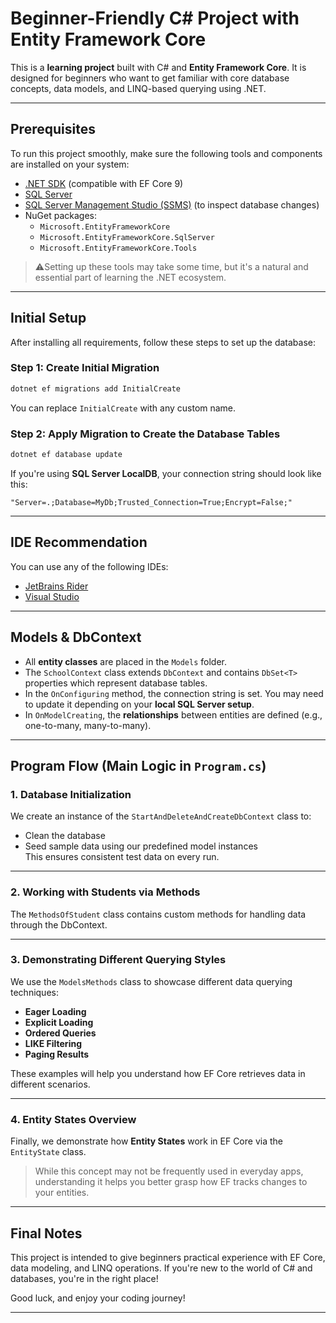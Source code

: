 
# Beginner-Friendly C# Project with Entity Framework Core

This is a **learning project** built with C# and **Entity Framework Core**. It is designed for beginners who want to get familiar with core database concepts, data models, and LINQ-based querying using .NET.

---

## Prerequisites

To run this project smoothly, make sure the following tools and components are installed on your system:

- [.NET SDK](https://dotnet.microsoft.com/download) (compatible with EF Core 9)
- [SQL Server](https://www.microsoft.com/en-us/sql-server/sql-server-downloads)
- [SQL Server Management Studio (SSMS)](https://learn.microsoft.com/en-us/sql/ssms/download-ssms) (to inspect database changes)
- NuGet packages:
  - `Microsoft.EntityFrameworkCore`
  - `Microsoft.EntityFrameworkCore.SqlServer`
  - `Microsoft.EntityFrameworkCore.Tools`

> ⚠Setting up these tools may take some time, but it's a natural and essential part of learning the .NET ecosystem.

---

## Initial Setup

After installing all requirements, follow these steps to set up the database:

### Step 1: Create Initial Migration

```bash
dotnet ef migrations add InitialCreate
```

You can replace `InitialCreate` with any custom name.

### Step 2: Apply Migration to Create the Database Tables

```bash
dotnet ef database update
```

If you're using **SQL Server LocalDB**, your connection string should look like this:

```
"Server=.;Database=MyDb;Trusted_Connection=True;Encrypt=False;"
```

---

## IDE Recommendation

You can use any of the following IDEs:

- [JetBrains Rider](https://www.jetbrains.com/rider/)
- [Visual Studio](https://visualstudio.microsoft.com/)

---

## Models & DbContext

- All **entity classes** are placed in the `Models` folder.
- The `SchoolContext` class extends `DbContext` and contains `DbSet<T>` properties which represent database tables.
- In the `OnConfiguring` method, the connection string is set. You may need to update it depending on your **local SQL Server setup**.
- In `OnModelCreating`, the **relationships** between entities are defined (e.g., one-to-many, many-to-many).

---

## Program Flow (Main Logic in `Program.cs`)

### 1. **Database Initialization**

We create an instance of the `StartAndDeleteAndCreateDbContext` class to:

- Clean the database
- Seed sample data using our predefined model instances  
This ensures consistent test data on every run.

---

### 2. **Working with Students via Methods**

The `MethodsOfStudent` class contains custom methods for handling data through the DbContext.

---

### 3. **Demonstrating Different Querying Styles**

We use the `ModelsMethods` class to showcase different data querying techniques:

- **Eager Loading**
- **Explicit Loading**
- **Ordered Queries**
- **LIKE Filtering**
- **Paging Results**

These examples will help you understand how EF Core retrieves data in different scenarios.

---

### 4. **Entity States Overview**

Finally, we demonstrate how **Entity States** work in EF Core via the `EntityState` class.

> While this concept may not be frequently used in everyday apps, understanding it helps you better grasp how EF tracks changes to your entities.

---

## Final Notes

This project is intended to give beginners practical experience with EF Core, data modeling, and LINQ operations. If you're new to the world of C# and databases, you're in the right place!

Good luck, and enjoy your coding journey! 

---
